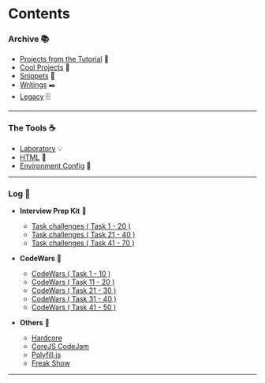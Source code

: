 # Contents

### Archive :books:

- [Projects from the Tutorial](./projects-from-the-tutorial/README.md) :page_facing_up:
- [Cool Projects](./cool-projects/README.md) :whale:
- [Snippets](./snippets/README.md) :seedling:
- [Writings](./writings/README.md) :black_nib:
- [Legacy](./legacy/README.md) :file_cabinet:

---

### The Tools :coffee:

- [Laboratory](./toolshed/Laboratory.js) :bulb:
- [HTML](./toolshed/index.html) :fax:
- [Environment Config](./code-editors/README.md) :wrench:

---

### Log :orange_book:

- __Interview Prep Kit__ :rocket:
  - [Task challenges ( Task 1 - 20 )](./1\)%20Task%20Challanges.md)
  - [Task challenges ( Task 21 - 40 )](./2\)%20Task%20Challanges.md)
  - [Task challenges ( Task 41 - 70 )](./3\)%20Task%20Challanges.md)

- __CodeWars__ :paperclip:
  - [CodeWars ( Task 1 - 10 )](./1\)%20CodeWars.js)
  - [CodeWars ( Task 11 - 20 )](./2\)%20CodeWars.js)
  - [CodeWars ( Task 21 - 30 )](./3\)%20CodeWars.js)
  - [CodeWars ( Task 31 - 40 )](./4\)%20CodeWars.js)
  - [CodeWars ( Task 41 - 50 )](./5\)%20CodeWars.js)

- __Others__ :pineapple:
  - [Hardcore](./cheatsheet/README.md)
  - [CoreJS CodeJam](./corejs-codejam/task/README.md)
  - [Polyfill.js](./Polyfill.js)
  - [Freak Show](./freakshow.js)

---